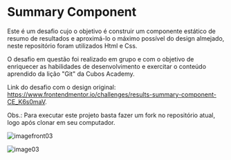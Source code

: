 # Summary Component

Este é um desafio cujo o objetivo é construir um componente estático de resumo de resultados e aproximá-lo o máximo possível do design almejado, neste repositório foram utilizados Html e Css.

O desafio em questão foi realizado em grupo e com o objetivo de enriquecer as habilidades de desenvolvimento e exercitar o conteúdo aprendido da lição "Git" da Cubos Academy.

Link do desafio com o design original: https://www.frontendmentor.io/challenges/results-summary-component-CE_K6s0maV.

Obs.: Para executar este projeto basta fazer um fork no repositório atual, logo após clonar em seu computador.

![imagefront03](https://github.com/BritoRuan/summaryComponent/assets/86292651/5e8e579e-58c0-4cab-a1f7-e6611ec2a5fb)

![image03](https://github.com/BritoRuan/summaryComponent/assets/86292651/aa584d59-8081-49c7-ba46-ca6a77c52839)
